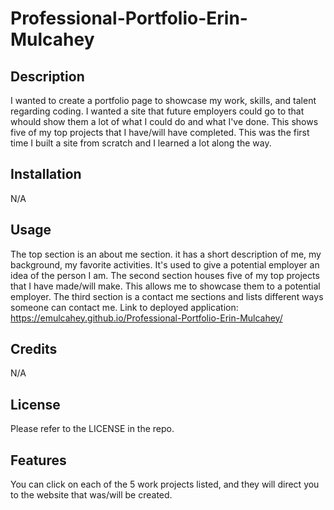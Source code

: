 # Professional-Portfolio-Erin-Mulcahey

## Description

I wanted to create a portfolio page to showcase my work, skills, and talent regarding coding. I wanted a site that future employers could go to that whould show them a lot of what I could do and what I've done. This shows five of my top projects that I have/will have completed. This was the first time I built a site from scratch and I learned a lot along the way. 

## Installation

N/A

## Usage

The top section is an about me section. it has a short description of me, my background, my favorite activities. It's used to give a potential employer an idea of the person I am.
The second section houses five of my top projects that I have made/will make. This allows me to showcase them to a potential employer.
The third section is a contact me sections and lists different ways someone can contact me.
Link to deployed application: https://emulcahey.github.io/Professional-Portfolio-Erin-Mulcahey/

## Credits

N/A

## License

Please refer to the LICENSE in the repo.

## Features

You can click on each of the 5 work projects listed, and they will direct you to the website that was/will be created. 
